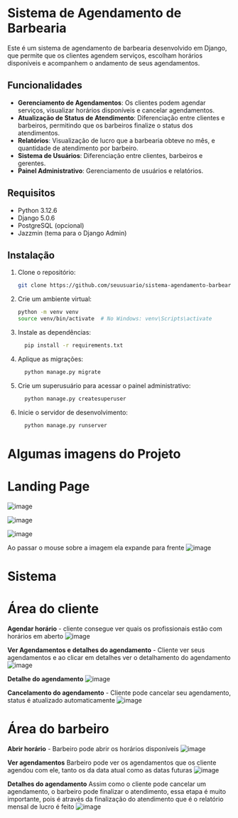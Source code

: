 # Sistema de Agendamento de Barbearia

Este é um sistema de agendamento de barbearia desenvolvido em Django, que permite que os clientes agendem serviços, escolham horários disponíveis e acompanhem o andamento de seus agendamentos. 

## Funcionalidades

- **Gerenciamento de Agendamentos**: Os clientes podem agendar serviços, visualizar horários disponíveis e cancelar agendamentos.
- **Atualização de Status de Atendimento**: Diferenciação entre clientes e barbeiros, permitindo que os barbeiros finalize o status dos atendimentos.
- **Relatórios**: Visualização de lucro que a barbearia obteve no mês, e quantidade de atendimento por barbeiro.
- **Sistema de Usuários**: Diferenciação entre clientes, barbeiros e gerentes.
- **Painel Administrativo**: Gerenciamento de usuários e relatórios.

## Requisitos

- Python 3.12.6
- Django 5.0.6
- PostgreSQL (opcional)
- Jazzmin (tema para o Django Admin)

## Instalação

1. Clone o repositório:

   ```bash
   git clone https://github.com/seuusuario/sistema-agendamento-barbearia.git

2. Crie um ambiente virtual:
   ```bash
   python -m venv venv
   source venv/bin/activate  # No Windows: venv\Scripts\activate

3. Instale as dependências:
   ````bash
     pip install -r requirements.txt

4. Aplique as migrações:
   ````bash
     python manage.py migrate

5. Crie um superusuário para acessar o painel administrativo:
   ````bash
     python manage.py createsuperuser

5. Inicie o servidor de desenvolvimento:
   ````bash
     python manage.py runserver

# Algumas imagens do Projeto

# Landing Page
![image](https://github.com/user-attachments/assets/01c0498c-8f70-4cc2-9913-5274133b8776)

![image](https://github.com/user-attachments/assets/6e288049-9605-4843-9962-17ee6bac9784)

![image](https://github.com/user-attachments/assets/a522537f-0ee4-4b93-8975-d788eeaeb609)

Ao passar o mouse sobre a imagem ela expande para frente
![image](https://github.com/user-attachments/assets/8e746d51-737d-444b-b8a5-25cb2b676846)

# Sistema

# Área do cliente

**Agendar horário** - 
cliente consegue ver quais os profissionais estão com horários em aberto
![image](https://github.com/user-attachments/assets/eec88f3d-8917-4db9-bb26-3d5987d83315)

**Ver Agendamentos e detalhes do agendamento** -
Cliente ver seus agendamentos e ao clicar em detalhes ver o detalhamento do agendamento
![image](https://github.com/user-attachments/assets/a556cae6-69b4-4a50-9d57-2767dfcfbf57)

**Detalhe do agendamento**
![image](https://github.com/user-attachments/assets/9b7c2f37-9e4f-46df-a87d-4e177d1fc45d)

**Cancelamento do agendamento** -
Cliente pode cancelar seu agendamento, status é atualizado automaticamente
![image](https://github.com/user-attachments/assets/923d6daf-b80a-487d-be71-f62e4f814473)

# Área do barbeiro

**Abrir horário** -
Barbeiro pode abrir os horários disponíveis
![image](https://github.com/user-attachments/assets/ba2be9f7-2a9d-43a6-bb5c-8868ae9f36cf)

**Ver agendamentos**
Barbeiro pode ver os agendamentos que os cliente agendou com ele, tanto os da data atual como as datas futuras
![image](https://github.com/user-attachments/assets/e7c238e5-4b8f-4004-82b9-15e56b0c6b1f)

**Detalhes do agendamento**
Assim como o cliente pode cancelar um agendamento, o barbeiro pode finalizar o atendimento, essa etapa é muito importante, pois é através da finalização do atendimento que é o relatório mensal de lucro é feito
![image](https://github.com/user-attachments/assets/dffca4b2-3564-4988-8add-e8c8a64bb53d)
